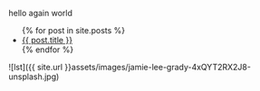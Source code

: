 hello again world


<ul>
  {% for post in site.posts %}
    <li>
      <a href="{{ site.url }}{{ post.url }}">{{ post.title }}</a>
    </li>
  {% endfor %}
</ul>

![lst]({{ site.url }}assets/images/jamie-lee-grady-4xQYT2RX2J8-unsplash.jpg)
